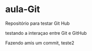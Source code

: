 # aula-Git
Repositório para testar Git Hub

testando a interaçao entre Git e GitHub

Fazendo amis um commit, teste2